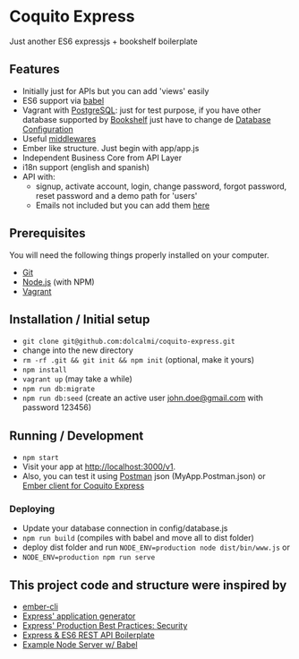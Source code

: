 # Coquito Express

Just another ES6 expressjs + bookshelf boilerplate

## Features

* Initially just for APIs but you can add 'views' easily
* ES6 support via [babel](https://babeljs.io)
* Vagrant with [PostgreSQL](https://www.postgresql.org): just for test purpose, if you have other database supported by [Bookshelf](http://bookshelfjs.org/) just have to change de [Database Configuration](https://github.com/dolcalmi/coquito-express/blob/master/config/database.js)
* Useful [middlewares](https://github.com/dolcalmi/coquito-express/blob/master/app/middlewares/vendor.js)
* Ember like structure. Just begin with app/app.js
* Independent Business Core from API Layer
* i18n support (english and spanish)
* API with:
    * signup, activate account, login, change password, forgot password, reset password and a demo path for 'users'
    * Emails not included but you can add them [here](https://github.com/dolcalmi/coquito-express/blob/master/lib/myapp-core/repositories/production/notification.js)


## Prerequisites

You will need the following things properly installed on your computer.

* [Git](http://git-scm.com/)
* [Node.js](http://nodejs.org/) (with NPM)
* [Vagrant](https://www.vagrantup.com/)

## Installation / Initial setup

* `git clone git@github.com:dolcalmi/coquito-express.git`
* change into the new directory
* `rm -rf .git && git init && npm init` (optional, make it yours)
* `npm install`
* `vagrant up` (may take a while)
* `npm run db:migrate`
* `npm run db:seed` (create an active user john.doe@gmail.com with password 123456)


## Running / Development

* `npm start`
* Visit your app at [http://localhost:3000/v1](http://localhost:3000/v1).
* Also, you can test it using [Postman](https://chrome.google.com/webstore/detail/postman/fhbjgbiflinjbdggehcddcbncdddomop?hl=en) json (MyApp.Postman.json) or [Ember client for Coquito Express](https://github.com/dolcalmi/ember-coquito-express)

### Deploying

* Update your database connection in config/database.js
* `npm run build` (compiles with babel and move all to dist folder)
* deploy dist folder and run `NODE_ENV=production node dist/bin/www.js` or
* `NODE_ENV=production npm run serve`

## This project code and structure were inspired by

* [ember-cli](http://ember-cli.com/)
* [Express' application generator](https://github.com/expressjs/generator)
* [Express' Production Best Practices: Security](http://expressjs.com/en/advanced/best-practice-security.html)
* [Express & ES6 REST API Boilerplate](https://github.com/developit/express-es6-rest-api)
* [Example Node Server w/ Babel](https://github.com/babel/example-node-server)
